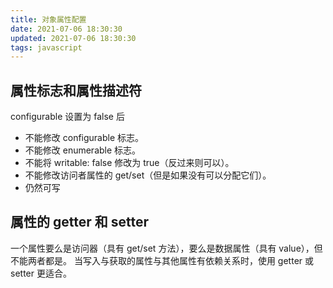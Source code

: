 ```yaml
---
title: 对象属性配置
date: 2021-07-06 18:30:30
updated: 2021-07-06 18:30:30
tags: javascript
---
```


## 属性标志和属性描述符
configurable 设置为 false 后
- 不能修改 configurable 标志。
- 不能修改 enumerable 标志。
- 不能将 writable: false 修改为 true（反过来则可以）。
- 不能修改访问者属性的 get/set（但是如果没有可以分配它们）。
- 仍然可写

## 属性的 getter 和 setter
一个属性要么是访问器（具有 get/set 方法），要么是数据属性（具有 value），但不能两者都是。
当写入与获取的属性与其他属性有依赖关系时，使用 getter 或 setter 更适合。
